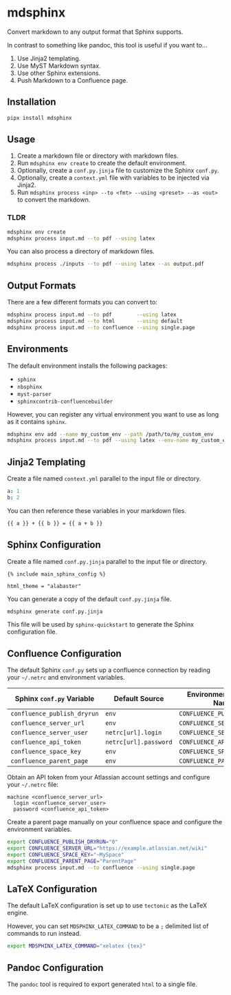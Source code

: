 # mdsphinx

Convert markdown to any output format that Sphinx supports.

In contrast to something like pandoc, this tool is useful if you want to...

1) Use Jinja2 templating.
2) Use MyST Markdown syntax.
3) Use other Sphinx extensions.
4) Push Markdown to a Confluence page.

## Installation

```bash
pipx install mdsphinx
```

## Usage

1. Create a markdown file or directory with markdown files.
2. Run `mdsphinx env create` to create the default environment.
3. Optionally, create a `conf.py.jinja` file to customize the Sphinx `conf.py`.
4. Optionally, create a `context.yml` file with variables to be injected via Jinja2.
5. Run `mdsphinx process <inp> --to <fmt> --using <preset> --as <out>` to convert the markdown.

### TLDR

```bash
mdsphinx env create
mdsphinx process input.md --to pdf --using latex
```

You can also process a directory of markdown files.

```bash
mdsphinx process ./inputs --to pdf --using latex --as output.pdf
```

## Output Formats

There are a few different formats you can convert to:

```bash
mdsphinx process input.md --to pdf        --using latex
mdsphinx process input.md --to html       --using default
mdsphinx process input.md --to confluence --using single.page
```

## Environments

The default environment installs the following packages:

- `sphinx`
- `nbsphinx`
- `myst-parser`
- `sphinxcontrib-confluencebuilder`

However, you can register any virtual environment you want to use as long as it contains `sphinx`.

```bash
mdsphinx env add --name my_custom_env --path /path/to/my_custom_env
mdsphinx process input.md --to pdf --using latex --env-name my_custom_env
```

## Jinja2 Templating

Create a file named `context.yml` parallel to the input file or directory.

```yaml
a: 1
b: 2
```

You can then reference these variables in your markdown files.

```markdown
{{ a }} + {{ b }} = {{ a + b }}
```

## Sphinx Configuration

Create a file named `conf.py.jinja` parallel to the input file or directory.

```jinja2
{% include main_sphinx_config %}

html_theme = "alabaster"
```

You can generate a copy of the default `conf.py.jinja` file.

```bash
mdsphinx generate conf.py.jinja
````

This file will be used by `sphinx-quickstart` to generate the Sphinx configuration file.

## Confluence Configuration

The default Sphinx `conf.py` sets up a confluence connection by reading your `~/.netrc` and environment variables.

| Sphinx `conf.py` Variable   | Default Source        | Environment Variable Name   | Example Value                        |
|-----------------------------|-----------------------|-----------------------------|--------------------------------------|
| `confluence_publish_dryrun` | `env`                 | `CONFLUENCE_PUBLISH_DRYRUN` | `1`                                  |
| `confluence_server_url`     | `env`                 | `CONFLUENCE_SERVER_URL`     | `https://example.atlassian.net/wiki` |
| `confluence_server_user`    | `netrc[url].login`    | `CONFLUENCE_SERVER_USER`    | `example@gmail.com`                  |
| `confluence_api_token`      | `netrc[url].password` | `CONFLUENCE_API_TOKEN`      | `api-token`                          |
| `confluence_space_key`      | `env`                 | `CONFLUENCE_SPACE_KEY`      | `~MySpace`                           |
| `confluence_parent_page`    | `env`                 | `CONFLUENCE_PARENT_PAGE`    | `ParentPage`                         |

Obtain an API token from your Atlassian account settings and configure your `~/.netrc` file:

```plaintext
machine <confluence_server_url>
  login <confluence_server_user>
  password <confluence_api_token>
```

Create a parent page manually on your confluence space and configure the environment variables.

```bash
export CONFLUENCE_PUBLISH_DRYRUN="0"
export CONFLUENCE_SERVER_URL="https://example.atlassian.net/wiki"
export CONFLUENCE_SPACE_KEY="~MySpace"
export CONFLUENCE_PARENT_PAGE="ParentPage"
mdsphinx process input.md --to confluence --using single.page
```

## LaTeX Configuration

The default LaTeX configuration is set up to use `tectonic` as the LaTeX engine.

However, you can set `MDSPHINX_LATEX_COMMAND` to be a `;` delimited list of commands to run instead.

```bash
export MDSPHINX_LATEX_COMMAND="xelatex {tex}"
```

## Pandoc Configuration

The `pandoc` tool is required to export generated `html` to a single file.
